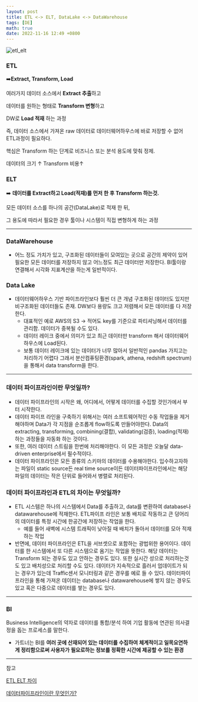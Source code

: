 ```yaml
---
layout: post
title: ETL <-> ELT, DataLake <-> DataWarehouse
tags: [DE]
math: true
date: 2022-11-16 12:49 +0800
---
```




![etl_elt](https://img1.daumcdn.net/thumb/R1280x0/?scode=mtistory2&fname=https%3A%2F%2Fblog.kakaocdn.net%2Fdn%2Fb90h8K%2Fbtq3yw9ta7Y%2FqrqLMzHKQn3qWbaRSnC6lK%2Fimg.webp)

### ETL

➡️**Extract, Transform, Load**

여러가지 데이터 소스에서 **Extract 추출**하고

데이터를 원하는 형태로 **Transform 변형**하고

DW로 **Load 적재** 하는 과정

즉, 데이터 소스에서 가져온 raw 데이터로 데이터웨어하우스에 바로 저장할 수 없어 ETL과정이 필요하다.

핵심은 Transform 하는 단계로 비즈니스 또는 분석 용도에 맞춰 정제.

데이터의 크기 ↑ Transform 비용↑

### ELT

➡️ **데이터를 Extract하고 Load(적재)를 먼저 한 후 Transform 하는것.**

모든 데이터 소스를 하나의 공간(DataLake)로 적재 한 뒤,

그 용도에 따라서 필요한 경우 툴이나 시스템이 직접 변형하게 하는 과정

---

### DataWarehouse

- 어느 정도 가치가 있고, 구조화된 데이터들이 모여있는 곳으로 공간의 제약이 있어 필요한 모든 데이터를 저장하지 않고 어느정도 최근 데이터만 저장한다. BI툴이랑 연결해서 시각화 지표계산을 하는게 일반적이다.

### Data Lake

- 데이터웨어하우스 기반 파이프라인보다 훨씬 더 큰 개념 구조화된 데이터도 있지만 비구조화된 데이터들도 존재. DW보다 용량도 크고 저렴해서 모든 데이터를 다 저장한다.
    - 대표적인 예로 AWS의 S3 → 적어도 key를 기준으로 파티셔닝해서 데이터를 관리함. 데이터가 중복될 수도 있다.
    - 데이터 레이크 중에서 의미가 있고 최근 데이터만 transform 해서 데이터웨어하우스에 Load된다.
    - 보통 데이터 레이크에 있는 데이터가 너무 많아서 일반적인 pandas 가지고는 처리하기 어렵다 그래서 분산컴퓨팅환경(spark, athena, redshift spectrum)을 통해서 data transform을 한다.

---

### 데이터 파이프라인이란 무엇일까?

- 데이터 파이프라인의 시작은 왜, 어디에서, 어떻게 데이터를 수집할 것인가에서 부터 시작한다.
- 데이터 파이프 라인을 구축하기 위해서는 여러 소프트웨어적인 수동 작업들을 제거해야하며 Data가 각 지점을 순조롭게 flow하도록 만들어야한다. Data의 extracting, transforming, combining(결합), validating(검증), loading(적재)하는 과정들을 자동화 하는 것이다.
- 또한, 여러 데이터 스트림을 한번에 처리해야한다. 이 모든 과정은 오늘달 data-driven enterprise에서 필수적이다.
- 데이터 파이프라인은 모든 종류의 스키마의 데이터를 수용해야한다. 입수하고자하는 파일이 static source든 real time source이든 데이터파이프라인에서는 해당 파일의 데이터는 작은 단위로 들어와서 병렬로 처리된다.

### 데이터 파이프라인과 ETL의 차이는 무엇일까?

- ETL 시스템은 하나의 시스템에서 Data를 추출하고, data를 변환하여 database나 datawarehouse에 적재한다. ETL파이프 라인은 보통 배치로 작동하고 큰 덩어리의 데이터를 특정 시간에 한공간에 저장하는 작업을 한다.
    - 예를 들어 새벽에 시스템 트래픽이 낮아질 때 배치가 돌아서 데이터를 모아 적재하는 작업
- 반면에, 데이터 파이프라인은 ETL을 서브셋으로 포함하는 광법위한 용어이다. 데이터를 한 시스템에서 또 다른 시스템으로 옴기는 작업을 뜻한다. 해당 데이터는 Transform 되는 경우도 있고 안하는 경우도 있다. 또한 실시간 성으로 처리하는것도 있고 배치성으로 처리할 수도 있다. 데이터가 지속적으로 흘러서 업데이트가 되는 경우가 있는데 Traffic센서 모니터링과 같은 경우를 예로 들 수 있다. 데이터파이프라인을 통해 가져온 데이터는 database나 datawarehouse에 쌓지 않는 경우도 있고 혹은 다중으로 데이터를 쌓는 경우도 있다.

---

### BI

Business Intelligence의 약자로 데이터를 통합/분석 하여 기업 활동에 연관된 의사결정을 돕는 프로세스를 말한다. 

- 가트너는 BI를 **여러 곳에 산재되어 있는 데이터를 수집하여 체계적이고 일목요연하게 정리함으로써 사용자가 필요로하는 정보를 정확한 시간에 제공할 수 있는 환경**

---

참고

[ETL ELT 차이](https://pearlluck.tistory.com/650)


[데이터파이프라인이란 무엇인가?](https://blog.voidmainvoid.net/265)
